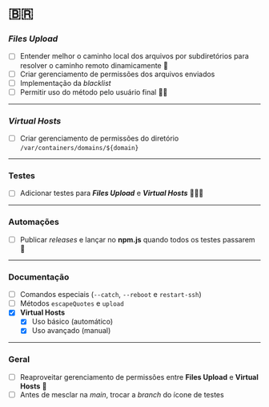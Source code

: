 # 🇧🇷

### _Files Upload_

- [ ] Entender melhor o caminho local dos arquivos por subdiretórios para resolver o caminho remoto dinamicamente 🥹
- [ ] Criar gerenciamento de permissões dos arquivos enviados
- [ ] Implementação da _blacklist_
- [ ] Permitir uso do método pelo usuário final 🧙🏻

---

### _Virtual Hosts_

- [ ] Criar gerenciamento de permissões do diretório `/var/containers/domains/${domain}`

---

### Testes

- [ ] Adicionar testes para _**Files Upload**_ e _**Virtual Hosts**_ 🤹🏻‍♀️

---

### Automações

- [ ] Publicar _releases_ e lançar no **npm.js** quando todos os testes passarem 🚀

---

### Documentação

- [ ] Comandos especiais (`--catch`, `--reboot` e `restart-ssh`)
- [ ] Métodos `escapeQuotes` e `upload`
- [x] **Virtual Hosts**
  - [x] Uso básico (automático)
  - [x] Uso avançado (manual)

---

### Geral

- [ ] Reaproveitar gerenciamento de permissões entre **Files Upload** e **Virtual Hosts** 🍃
- [ ] Antes de mesclar na _main_, trocar a _branch_ do ícone de testes
